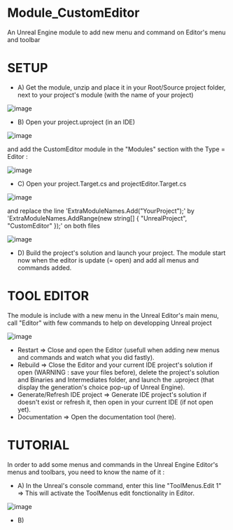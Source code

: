# Module_CustomEditor
 An Unreal Engine module to add new menu and command on Editor's menu and toolbar

# SETUP
- A) Get the module, unzip and place it in your Root/Source project folder, next to your project's module (with the name of your project)

![image](https://github.com/user-attachments/assets/efa7b82f-f1c0-4605-ae97-d6b88751898f)

- B) Open your project.uproject (in an IDE)

![image](https://github.com/user-attachments/assets/7eb6478b-4571-4fea-a4e4-7ac4bb74daa1)

and add the CustomEditor module in the "Modules" section with the Type = Editor : 

![image](https://github.com/user-attachments/assets/483d9127-3fd2-4ecf-9f7e-a0d3ea183894)

- C) Open your project.Target.cs and projectEditor.Target.cs

![image](https://github.com/user-attachments/assets/4e38cb8b-1368-4f3b-a50a-36513ac9d30b)

and replace the line 'ExtraModuleNames.Add("YourProject");' by 'ExtraModuleNames.AddRange(new string[] { "UnrealProject", "CustomEditor" });' on both files

![image](https://github.com/user-attachments/assets/9755a4d1-ac61-46d0-96f1-c702988a5b72)

- D) Build the project's solution and launch your project. The module start now when the editor is update (= open) and add all menus and commands added. 

# TOOL EDITOR
The module is include with a new menu in the Unreal Editor's main menu, call "Editor" with few commands to help on developping Unreal project

![image](https://github.com/user-attachments/assets/e5cd3da7-1bab-4412-8c79-e35a4dd03c75)

- Restart => Close and open the Editor (usefull when adding new menus and commands and watch what you did fastly).
- Rebuild => Close the Editor and your current IDE project's solution if open (WARNING : save your files before), delete the project's solution and Binaries and Intermediates folder, and launch the .uproject (that display the generation's choice pop-up of Unreal Engine).
- Generate/Refresh IDE project => Generate IDE project's solution if doesn't exist or refresh it, then open in your current IDE (if not open yet).
- Documentation => Open the documentation tool (here).

# TUTORIAL
In order to add some menus and commands in the Unreal Engine Editor's menus and toolbars, you need to know the name of it :
- A) In the Unreal's console command, enter this line "ToolMenus.Edit 1" => This will activate the ToolMenus edit fonctionality in Editor.

![image](https://github.com/user-attachments/assets/f8e4d34f-89ec-48f5-93ef-6b91152a0664)

- B) 

